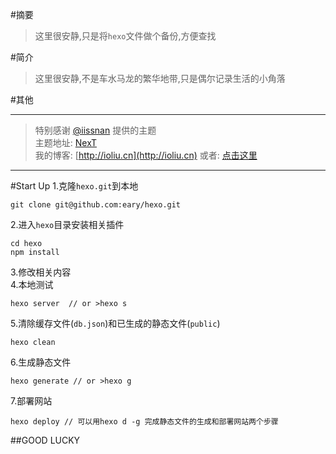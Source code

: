
#摘要

> 这里很安静,只是将`hexo`文件做个备份,方便查找

#简介

> 这里很安静,不是车水马龙的繁华地带,只是偶尔记录生活的小角落 

#其他
****************************************  
> 特别感谢 [@iissnan](https://github.com/iissnan/) 提供的主题  
  主题地址: [NexT](https://github.com/iissnan/hexo-theme-next)   
  我的博客: [http://ioliu.cn](http://ioliu.cn) 
  或者: [点击这里](http://eary.github.io/notes)

****************************************

#Start Up
1.克隆`hexo.git`到本地
```
git clone git@github.com:eary/hexo.git
```
2.进入`hexo`目录安装相关插件
```
cd hexo 
npm install
```
3.修改相关内容  
4.本地测试
```
hexo server  // or >hexo s
```
5.清除缓存文件(`db.json`)和已生成的静态文件(`public`)
```
hexo clean
```
6.生成静态文件
```
hexo generate // or >hexo g
```
7.部署网站
```
hexo deploy // 可以用hexo d -g 完成静态文件的生成和部署网站两个步骤
```

##GOOD LUCKY
